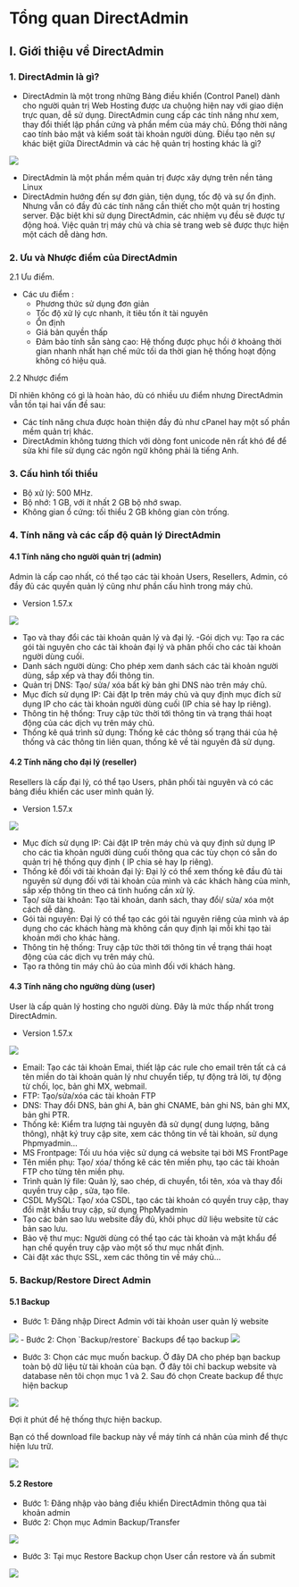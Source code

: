 # Tổng quan DirectAdmin
## I. Giới thiệu về DirectAdmin
### 1. DirectAdmin là gì?

 - DirectAdmin là một trong những Bảng điều khiển (Control Panel) dành cho người quản trị Web Hosting được ưa chuộng hiện nay với giao diện trực quan, dễ sử dụng. DirectAdmin cung cấp các tính năng như xem, thay đổi thiết lập phần cứng và phần mềm của máy chủ. Đồng thời nâng cao tính bảo mật và kiểm soát tài khoản người dùng. Điều tạo nên sự khác biệt giữa DirectAdmin và các hệ quản trị hosting khác là gì? 

<img src="https://github.com/thang290298/work-Document/blob/master/Images/DirectAdmin/directadmin-la-gi-khai-niem-ve-directadmin.jpg?raw=true">

 - DirectAdmin là một phần mềm quản trị được xây dựng trên nền tảng Linux
 - DirectAdmin hướng đến sự đơn giản, tiện dụng, tốc độ và sự ổn định. Nhưng vẫn có đầy đủ các tính năng cần thiết cho một quản trị hosting server. Đặc biệt khi sử dụng DirectAdmin, các nhiệm vụ đều sẽ được tự động hoá. Việc quản trị máy chủ và chia sẻ trang web sẽ được thực hiện một cách dễ dàng hơn.
### 2. Ưu và Nhược điểm của DirectAdmin
2.1 Ưu điểm.
- Các ưu điểm :
   - Phương thức sử dụng đơn giản
   - Tốc độ xử lý cực nhanh, ít tiêu tốn ít tài nguyên
   - Ổn định
   - Giá bản quyền thấp
   - Đảm bảo tính sẵn sàng cao: Hệ thống được phục hồi ở khoảng thời gian nhanh nhất hạn chế mức tối da thời gian hệ thống hoạt động không có hiệu quả.


2.2 Nhược điểm

Dĩ nhiên không có gì là hoàn hảo, dù có nhiều ưu điểm nhưng DirectAdmin vẫn tồn tại hai vấn đề sau:
  - Các tính năng chưa được hoàn thiện đầy đủ như cPanel hay một số phần mềm quản trị khác.
  - DirectAdmin không tương thích với dòng font unicode nên rất khó để để sửa khi file sử dụng các ngôn ngữ không phải là tiếng Anh.
### 3. Cấu hình tối thiểu
- Bộ xử lý: 500 MHz.
- Bộ nhớ: 1 GB, với ít nhất 2 GB bộ nhớ swap.
- Không gian ổ cứng: tối thiểu 2 GB không gian còn trống.
### 4. Tính năng và các cấp độ quản lý DirectAdmin
#### 4.1 Tính năng cho người quản trị (admin)
Admin là cấp cao nhất, có thể tạo các tài khoản Users, Resellers, Admin, có đầy đủ các quyền quản lý cũng như phần cấu hình trong máy chủ.
- Version 1.57.x

<img src="https://image.prntscr.com/image/0kXJ36YOQ5Syb_am-Z3soA.png">




   - Tạo và thay đổi các tài khoản quản lý và đại lý.
   -Gói dịch vụ: Tạo ra các gói tài nguyên cho các tài khoản đại lý và phân phối cho các tài khoản người dùng cuối.
   - Danh sách người dùng: Cho phép xem danh sách các tài khoản người dùng, sắp xếp và thay đổi thông tin.
   - Quản trị DNS: Tạo/ sửa/ xóa bất kỳ bản ghi DNS nào trên máy chủ.
   - Mục đích sử dụng IP: Cài đặt Ip trên máy chủ và quy định mục đích sử dụng IP cho các tài khoản người dùng cuối (IP chia sẻ hay Ip riêng).
   - Thông tin hệ thống: Truy cập tức thời tới thông tin và trạng thái hoạt động của các dịch vụ trên máy chủ.
   - Thống kê quá trình sử dụng: Thống kê các thông số trạng thái của hệ thống và các thông tin liên quan, thống kê về tài nguyên đã sử dụng.
#### 4.2 Tính năng cho đại lý (reseller)
Resellers là cấp đại lý, có thể tạo Users, phân phối tài nguyên và có các bảng điều khiển các user mình quản lý.
- Version 1.57.x

<img src="https://image.prntscr.com/image/EtySmESZTp60HGaYUzQ6uw.png">



   - Mục đích sử dụng IP: Cài đặt IP trên máy chủ và quy định sử dụng IP cho các tìa khoản người dùng cuối thông qua các tùy chọn có sẵn do quản trị hệ thống quy định ( IP chia sẻ hay Ip riêng).
   - Thống kê đối với tài khoản đại lý: Đại lý có thể xem thống kê đầu đủ tài nguyên sử dụng đối với tài khoản của mình và các khách hàng của mình, sắp xếp thông tin theo cá tình huống cần xử lý.
   - Tạo/ sửa tài khoản: Tạo tài khoản, danh sách, thay đổi/ sửa/ xóa một cách dễ dàng.
   - Gói tài nguyên: Đại lý có thể tạo các gói tài nguyên riêng của mình và áp dụng cho các khách hàng mà không cần quy định lại mỗi khi tạo tài khoản mới cho khác hàng.
   - Thông tin hệ thống: Truy cập tức thời tới thông tin về trạng thái hoạt động của các dịch vụ trên máy chủ.
   - Tạo ra thông tin máy chủ ảo của mình đối với khách hàng.
#### 4.3 Tính năng cho ngường dùng (user)
User là cấp quản lý hosting cho người dùng. Đây là mức thấp nhất trong DirectAdmin.
- Version 1.57.x

<img src="https://image.prntscr.com/image/Dl9SeOzpQk_so2HCW7qZ4w.png">



   - Email: Tạo các tải khoản Emai, thiết lập các rule cho email trên tất cả cá tên miền do tài khoản quản lý như chuyển tiếp, tự động trả lời, tự động từ chối, lọc, bản ghi MX, webmail.
   - FTP: Tạo/sửa/xóa các tài khoản FTP
   - DNS: Thay đổi DNS, bản ghi A, bản ghi CNAME, bản ghi NS, bản ghi MX, bản ghi PTR.
   - Thống kê: Kiểm tra lượng tài nguyên đã sử dụng( dung lượng, băng thông), nhật ký truy cập site, xem các thông tin về tài khoản, sử dụng Phpmyadmin…
   - MS Frontpage: Tối ưu hóa việc sử dụng cá website tại bởi MS FrontPage
   - Tên miền phụ: Tạo/ xóa/ thống kê các tên miền phụ, tạo các tài khoản FTP cho từng tên miền phụ.
   - Trình quản lý file: Quản lý, sao chép, di chuyển, tổi tên, xóa và thay đổi quyền truy cập , sửa, tạo file.
   - CSDL MySQL: Tạo/ xóa CSDL, tạo các tài khoản có quyền truy cập, thay đổi mật khẩu truy cập, sử dụng PhpMyadmin
   - Tạo các bản sao lưu website đầy đủ, khôi phục dữ liệu website từ các bản sao lưu.
   - Bảo vệ thư mục: Người dùng có thể tạo các tài khoản và mật khẩu để hạn chế quyền truy cập vào một số thư mục nhất định.
   - Cài đặt xác thực SSL, xem các thông tin về máy chủ…
### 5. Backup/Restore Direct Admin
#### 5.1 Backup
- Bước 1: Đăng nhập Direct Admin với tài khoản user quản lý website

<img src="https://image.prntscr.com/image/AVg_NH7MRzeNYCAjXP-O_w.png">
- Bước 2: Chọn `Backup/restore` Backups để tạo backup

<img src="https://image.prntscr.com/image/wH_L7KAqTj64lA7TxrmDWA.png">

- Bước 3: Chọn các mục muốn backup. Ở đây DA cho phép bạn backup toàn bộ dữ liệu từ tài khoản của bạn. Ở đây tôi chỉ backup website và database nên tôi chọn mục 1 và 2. Sau đó chọn Create backup để thực hiện backup

<img src="https://image.prntscr.com/image/twInhExoScyGNkrJyUDHBQ.png">

Đợi ít phút để hệ thống thực hiện backup.

Bạn có thể download file backup này về máy tính cá nhân của mình để thực hiện lưu trữ.

<img src="https://image.prntscr.com/image/sGAj7GiBSJO-87cDOL_k7Q.png">


#### 5.2 Restore
- Bước 1: Đăng nhập vào bảng điều khiển DirectAdmin thông qua tài khoản admin
- Bước 2: Chọn mục Admin Backup/Transfer

<img src="https://image.prntscr.com/image/wH_L7KAqTj64lA7TxrmDWA.png">

- Bước 3: Tại mục Restore Backup chọn User cần restore và ấn submit

<img src="https://image.prntscr.com/image/IBrNlC-hQCCBxrqI7q9qHg.png">